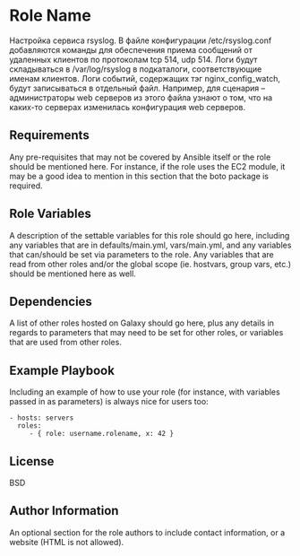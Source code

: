 Role Name
=========

Настройка сервиса rsyslog. 
В файле конфигурации /etc/rsyslog.conf добавляются команды для обеспечения приема сообщений от удаленных клиентов по протоколам tcp 514, udp 514. Логи будут складываться в /var/log/rsyslog в подкаталоги, соответствующие именам клиентов.
Логи событий, содержащих тэг nginx_config_watch, будут записываться в отдельный файл. Например, для сценария – администраторы web серверов из этого файла узнают о том, что на каких-то серверах изменилась конфигурация web серверов.

Requirements
------------

Any pre-requisites that may not be covered by Ansible itself or the role should be mentioned here. For instance, if the role uses the EC2 module, it may be a good idea to mention in this section that the boto package is required.

Role Variables
--------------

A description of the settable variables for this role should go here, including any variables that are in defaults/main.yml, vars/main.yml, and any variables that can/should be set via parameters to the role. Any variables that are read from other roles and/or the global scope (ie. hostvars, group vars, etc.) should be mentioned here as well.

Dependencies
------------

A list of other roles hosted on Galaxy should go here, plus any details in regards to parameters that may need to be set for other roles, or variables that are used from other roles.

Example Playbook
----------------

Including an example of how to use your role (for instance, with variables passed in as parameters) is always nice for users too:

    - hosts: servers
      roles:
         - { role: username.rolename, x: 42 }

License
-------

BSD

Author Information
------------------

An optional section for the role authors to include contact information, or a website (HTML is not allowed).
